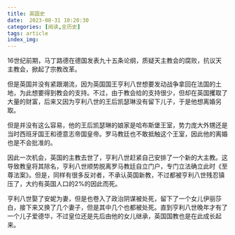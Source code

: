 ```yaml
---
title: 英国史
date:  2023-08-31 10:20:30
categories: [阅读,全历史]
tags: article
index_img: 
---
```

16世纪前期，马丁路德在德国发表九十五条论纲，质疑天主教会的腐败，抗议天主教会，掀起了宗教改革。

但是英国并没有紧跟潮流，因为英国国王亨利八世想要发动战争拿回在法国的土地，为此想要得到教会的支持。不过，由于教会给的支持很少，但却在英国攫取了大量的财富，后来又因为亨利八世的王后凯瑟琳没有留下儿子，于是他想离婚另取。

但是并没有这么容易，他的王后凯瑟琳的娘家是哈布斯堡王室，势力庞大外甥还是当时西班牙国王和德意志帝国皇帝。罗马教廷也不敢抵触这个王室，因此他的离婚也是不会批准的。

因此一次机会，英国的主教去世了，亨利八世赶紧自己安排了一个新的大主教。这导致教皇将其除名，亨利八世顺势脱离罗马教廷自立门户，专门立法确立此时《至尊法案》。但是，同样有很多反对者，不承认英国新教，不过都被亨利八世残忍镇压了，大约有英国人口的2%的因此而死。

亨利八世娶了安妮为妻，但是也卷入了政治阴谋被处死，留下了一个女儿伊丽莎白，接下来又换了几个妻子，但是其中几个也都被处死。直到亨利八世晚年才有了一个儿子爱德华，不过皇位还是先后由他的女儿继承，英国国教也是在此成长起来。
